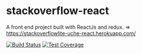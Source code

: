 # stackoverflow-react
A front end project built with ReactJs and redux. => https://stackoverflowlite-uche-react.herokuapp.com/


[![Build Status](https://travis-ci.org/ucheg6/stackoverflow-react.svg?branch=develop)](https://travis-ci.org/ucheg6/stackoverflow-react)
[![Test Coverage](https://api.codeclimate.com/v1/badges/4a7f3897f25140561967/test_coverage)](https://codeclimate.com/github/ucheg6/stackoverflow-react/test_coverage)